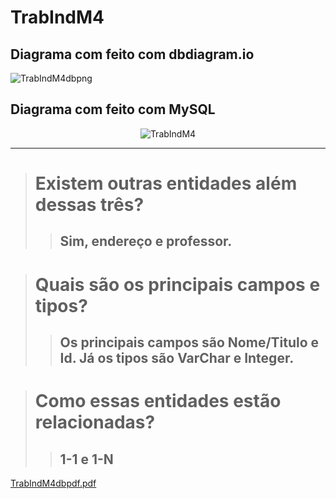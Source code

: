 # TrabIndM4

<h2>Diagrama com feito com dbdiagram.io</h2>

![TrabIndM4dbpng](https://user-images.githubusercontent.com/115498048/222414147-5e2ff1f6-eb14-469a-b2fc-0c48526ea83e.png)


<p align="center">
  
  <h2>Diagrama com feito com MySQL</h2>
  
  </p>
  
  <p align="center">
  
  <img src="https://user-images.githubusercontent.com/115498048/222161176-eb0317cf-7979-45bc-8d6e-197a46c8b97f.png" alt="TrabIndM4"/>
  
  </p>

------

> <h1> Existem outras entidades além dessas três? </h1>
>
>> <h2> Sim, endereço e professor. </h2>
>

> <h1> Quais são os principais campos e tipos? </h1>
>
>> <h2> Os principais campos são Nome/Titulo e Id. Já os tipos são VarChar e Integer. </h2>
>

>  <h1> Como essas entidades estão relacionadas? </h1>
>
>> <h2> 1-1 e 1-N </h2>

[TrabIndM4dbpdf.pdf](https://github.com/Julioxli/TrabIndM4/files/10870705/TrabIndM4dbpdf.pdf)

